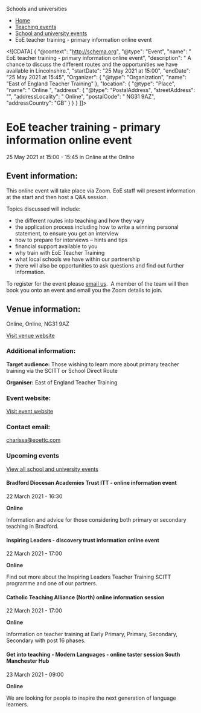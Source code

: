 Schools and universities

*   [Home](/)
*   [Teaching events](/teaching-events)
*   [School and university events](/teaching-events/training-provider-events)
*   EoE teacher training - primary information online event

<!\[CDATA\[ { "@context": "http://schema.org", "@type": "Event", "name": " EoE teacher training - primary information online event", "description": " A chance to discuss the different routes and the opportunities we have available in Lincolnshire.", "startDate": "25 May 2021 at 15:00", "endDate": "25 May 2021 at 15:45", "Organizer": { "@type": "Organization", "name": "East of England Teacher Training" }, "location": { "@type": "Place", "name": " Online ", "address": { "@type": "PostalAddress", "streetAddress": "", "addressLocality": " Online", "postalCode": " NG31 9AZ", "addressCountry": "GB" } } } \]\]>

EoE teacher training - primary information online event
=======================================================

25 May 2021 at 15:00 - 15:45 in Online at the Online

Event information:
------------------

This online event will take place via Zoom. EoE staff will present information at the start and then host a Q&A session.

Topics discussed will include:

*   the different routes into teaching and how they vary
*   the application process including how to write a winning personal statement, to ensure you get an interview
*   how to prepare for interviews – hints and tips
*   financial support available to you
*   why train with EoE Teacher Training
*   what local schools we have within our partnership
*   there will also be opportunities to ask questions and find out further information.

To register for the event please [email us](mailto:traintoteach@eoettc.com).  A member of the team will then book you onto an event and email you the Zoom details to join.

Venue information:
------------------

Online, Online, NG31 9AZ

[Visit venue website](https://www.eoettc.com/events "Online")

### Additional information:

**Target audience:** Those wishing to learn more about primary teacher training via the SCITT or School Direct Route

**Organiser:** East of England Teacher Training

### Event website:

[Visit event website](https://www.eoettc.com/events)

### Contact email:

[charissa@eoettc.com](mailto:charissa@eoettc.com)

### Upcoming events

[View all school and university events](/teaching-events/training-provider-events)

[](/teaching-events/training-provider-events/210322-bradford-diocesan-academies-trust-itt-online-information-event)

#### Bradford Diocesan Academies Trust ITT - online information event

22 March 2021 - 16:30

**Online**

Information and advice for those considering both primary or secondary teaching in Bradford.

[](/teaching-events/training-provider-events/210322-inspiring-leaders-discovery-trust-information-online-event)

#### Inspiring Leaders - discovery trust information online event

22 March 2021 - 17:00

**Online**

Find out more about the Inspiring Leaders Teacher Training SCITT programme and one of our partners.

[](/teaching-events/training-provider-events/210322-catholic-teaching-alliance-north-online-information-session)

#### Catholic Teaching Alliance (North) online information session

22 March 2021 - 17:00

**Online**

Information on teacher training at Early Primary, Primary, Secondary, Secondary with post 16 phases.

[](/teaching-events/training-provider-events/210323-get-into-teaching-modern-languages-online-taster-session-south-manchester-hub)

#### Get into teaching - Modern Languages - online taster session South Manchester Hub

23 March 2021 - 09:00

**Online**

We are looking for people to inspire the next generation of language learners.